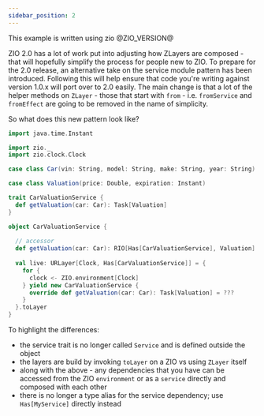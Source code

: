 ```yaml
---
sidebar_position: 2
---
```


This example is written using zio @ZIO_VERSION@

ZIO 2.0 has a lot of work put into adjusting how ZLayers are composed - that will hopefully 
simplify the process for people new to ZIO.  To prepare for the 2.0 release, an alternative take on the 
service module pattern has been introduced.  Following this will help ensure that code you're writing against
version 1.0.x will port over to 2.0 easily. The main change is that a lot of the helper methods on `ZLayer` - those that
start with `from` - i.e. `fromService` and `fromEffect` are going to be removed in the name of simplicity.  

So what does this new pattern look like?

```scala mdoc
import java.time.Instant

import zio._
import zio.clock.Clock

case class Car(vin: String, model: String, make: String, year: String)

case class Valuation(price: Double, expiration: Instant)

trait CarValuationService {
  def getValuation(car: Car): Task[Valuation]
}

object CarValuationService {
  
  // accessor
  def getValuation(car: Car): RIO[Has[CarValuationService], Valuation] = RIO.accessM(_.get.getValuation(car))
  
  val live: URLayer[Clock, Has[CarValuationService]] = {
    for {
      clock <- ZIO.environment[Clock]
    } yield new CarValuationService {
      override def getValuation(car: Car): Task[Valuation] = ???
    }
  }.toLayer
}
```

To highlight the differences: 
* the service trait is no longer called `Service` and is defined outside the object
* the layers are build by invoking `toLayer` on a ZIO vs using `ZLayer` itself
* along with the above - any dependencies that you have can be accessed from the ZIO `environment` or as a `service` directly and composed with each other
* there is no longer a type alias for the service dependency; use `Has[MyService]` directly instead